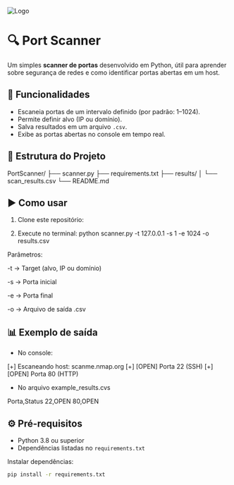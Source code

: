 ![Logo](assets/logo.png)

# 🔍 Port Scanner

Um simples **scanner de portas** desenvolvido em Python, útil para aprender sobre segurança de redes e como identificar portas abertas em um host.


## 🚀 Funcionalidades
- Escaneia portas de um intervalo definido (por padrão: 1–1024).  
- Permite definir alvo (IP ou domínio).  
- Salva resultados em um arquivo `.csv`.  
- Exibe as portas abertas no console em tempo real.  


## 📂 Estrutura do Projeto
PortScanner/
├── scanner.py
├── requirements.txt
├── results/
│   └── scan_results.csv
└── README.md

## ▶️ Como usar 
1. Clone este repositório:
  

2. Execute no terminal: 
 python scanner.py -t 127.0.0.1 -s 1 -e 1024 -o results.csv

 Parâmetros:

-t → Target (alvo, IP ou domínio)

-s → Porta inicial

-e → Porta final

-o → Arquivo de saída .csv

## 📊 Exemplo de saída
- No console:

[+] Escaneando host: scanme.nmap.org
[+] [OPEN] Porta 22 (SSH)
[+] [OPEN] Porta 80 (HTTP)

- No arquivo example_results.cvs

Porta,Status
22,OPEN
80,OPEN


## ⚙️ Pré-requisitos  
- Python 3.8 ou superior  
- Dependências listadas no `requirements.txt`  

Instalar dependências:

```bash
pip install -r requirements.txt
```






